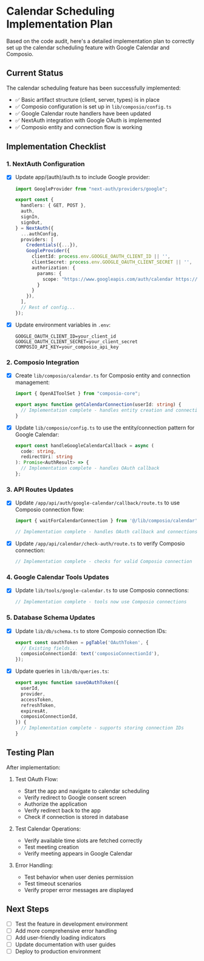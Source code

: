 # Calendar Scheduling Implementation Plan

Based on the code audit, here's a detailed implementation plan to correctly set up the calendar scheduling feature with Google Calendar and Composio.

## Current Status

The calendar scheduling feature has been successfully implemented:
- ✅ Basic artifact structure (client, server, types) is in place
- ✅ Composio configuration is set up in `lib/composio/config.ts`
- ✅ Google Calendar route handlers have been updated
- ✅ NextAuth integration with Google OAuth is implemented
- ✅ Composio entity and connection flow is working

## Implementation Checklist

### 1. NextAuth Configuration

- [x] Update app/(auth)/auth.ts to include Google provider:
  ```typescript
  import GoogleProvider from "next-auth/providers/google";
  
  export const {
    handlers: { GET, POST },
    auth,
    signIn,
    signOut,
  } = NextAuth({
    ...authConfig,
    providers: [
      Credentials({...}),
      GoogleProvider({
        clientId: process.env.GOOGLE_OAUTH_CLIENT_ID || '',
        clientSecret: process.env.GOOGLE_OAUTH_CLIENT_SECRET || '',
        authorization: {
          params: {
            scope: "https://www.googleapis.com/auth/calendar https://www.googleapis.com/auth/calendar.events openid email profile"
          }
        }
      }),
    ],
    // Rest of config...
  });
  ```

- [x] Update environment variables in `.env`:
  ```
  GOOGLE_OAUTH_CLIENT_ID=your_client_id
  GOOGLE_OAUTH_CLIENT_SECRET=your_client_secret
  COMPOSIO_API_KEY=your_composio_api_key
  ```

### 2. Composio Integration

- [x] Create `lib/composio/calendar.ts` for Composio entity and connection management:
  ```typescript
  import { OpenAIToolSet } from "composio-core";
  
  export async function getCalendarConnection(userId: string) {
    // Implementation complete - handles entity creation and connection
  }
  ```

- [x] Update `lib/composio/config.ts` to use the entity/connection pattern for Google Calendar:
  ```typescript
  export const handleGoogleCalendarCallback = async (
    code: string,
    redirectUri: string
  ): Promise<AuthResult> => {
    // Implementation complete - handles OAuth callback
  };
  ```

### 3. API Routes Updates

- [x] Update `/app/api/auth/google-calendar/callback/route.ts` to use Composio connection flow:
  ```typescript
  import { waitForCalendarConnection } from '@/lib/composio/calendar';
  
  // Implementation complete - handles OAuth callback and connections
  ```

- [x] Update `/app/api/calendar/check-auth/route.ts` to verify Composio connection:
  ```typescript
  // Implementation complete - checks for valid Composio connection
  ```

### 4. Google Calendar Tools Updates

- [x] Update `lib/tools/google-calendar.ts` to use Composio connections:
  ```typescript 
  // Implementation complete - tools now use Composio connections
  ```

### 5. Database Schema Updates

- [x] Update `lib/db/schema.ts` to store Composio connection IDs:
  ```typescript
  export const oauthToken = pgTable('OAuthToken', {
    // Existing fields...
    composioConnectionId: text('composioConnectionId'),
  });
  ```

- [x] Update queries in `lib/db/queries.ts`:
  ```typescript
  export async function saveOAuthToken({
    userId,
    provider,
    accessToken,
    refreshToken,
    expiresAt,
    composioConnectionId,
  }) {
    // Implementation complete - supports storing connection IDs
  }
  ```

## Testing Plan

After implementation:

1. Test OAuth Flow:
   - Start the app and navigate to calendar scheduling
   - Verify redirect to Google consent screen
   - Authorize the application
   - Verify redirect back to the app
   - Check if connection is stored in database

2. Test Calendar Operations:
   - Verify available time slots are fetched correctly
   - Test meeting creation
   - Verify meeting appears in Google Calendar

3. Error Handling:
   - Test behavior when user denies permission
   - Test timeout scenarios
   - Verify proper error messages are displayed

## Next Steps

- [ ] Test the feature in development environment
- [ ] Add more comprehensive error handling
- [ ] Add user-friendly loading indicators
- [ ] Update documentation with user guides
- [ ] Deploy to production environment 